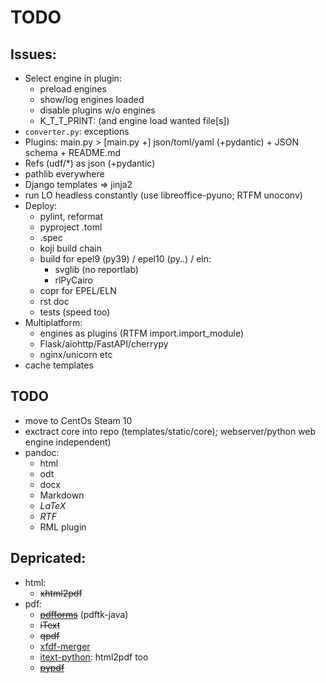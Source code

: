 # TODO


## Issues:
- Select engine in plugin:
  + preload engines
  + show/log engines loaded
  + disable plugins w/o engines
  + K_T_T_PRINT: <engine> (and engine load wanted file[s])
- `converter.py`: exceptions
- Plugins: main.py > [main.py +] json/toml/yaml (+pydantic) + JSON schema + README.md 
- Refs (udf/*) as json (+pydantic)
- pathlib everywhere
- Django templates => jinja2
- run LO headless constantly (use libreoffice-pyuno; RTFM unoconv)
- Deploy:
  + pylint, reformat
  + pyproject .toml
  + .spec
  + koji build chain
  + build for epel9 (py39) / epel10 (py..) / eln:
    * svglib (no reportlab)
    * rlPyCairo
  + copr for EPEL/ELN
  + rst doc
  + tests (speed too)
- Multiplatform:
  + engines as plugins (RTFM import.import_module)
  + Flask/aiohttp/FastAPI/cherrypy
  + nginx/unicorn etc
- cache templates

## TODO
- move to CentOs Steam 10
- exctract core into repo (templates/static/core); webserver/python web engine independent)
- pandoc:
  + html
  + odt
  + docx
  + Markdown
  + *LaTeX*
  + *RTF*
  + RML plugin

## Depricated:
- html:
  + ~~xhtml2pdf~~
- pdf:
  + [~~pdfforms~~](https://github.com/altaurog/pdfforms) (pdftk-java)
  + ~~iText~~
  + ~~qpdf~~
  + [xfdf-merger](https://github.com/itext/xfdf-merger)
  + [itext-python](https://github.com/itext/itext-python-example): html2pdf too
  + [~~pypdf~~](https://pypdf.readthedocs.io/en/stable/user/forms.html)
